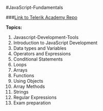 #JavaScript-Fundamentals

###[Link to Telerik Academy Repo](https://github.com/TelerikAcademy/JavaScript-Fundamentals)

**Topics:**
  01. Javascript-Development-Tools
  02. Introduction to JavaScript Development
  03. Data types and Variables
  04. Operators and Expressions
  05. Conditional Statements
  06. Loops
  07. Arrays
  08. Functions
  09. Using Objects
  10. Array Methods
  11. Strings
  12. Regular Expressions
  13. Exam preparation
